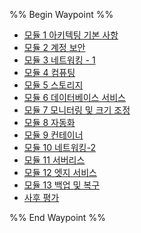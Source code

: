 %% Begin Waypoint %%
- [모듈 1 아키텍팅 기본 사항](./%EB%AA%A8%EB%93%88%201%20%EC%95%84%ED%82%A4%ED%85%8D%ED%8C%85%20%EA%B8%B0%EB%B3%B8%20%EC%82%AC%ED%95%AD.md)
- [모듈 2 계정 보안](./%EB%AA%A8%EB%93%88%202%20%EA%B3%84%EC%A0%95%20%EB%B3%B4%EC%95%88.md)
- [모듈 3 네트워킹 - 1](./%EB%AA%A8%EB%93%88%203%20%EB%84%A4%ED%8A%B8%EC%9B%8C%ED%82%B9%20-%201.md)
- [모듈 4 컴퓨팅](./%EB%AA%A8%EB%93%88%204%20%EC%BB%B4%ED%93%A8%ED%8C%85.md)
- [모듈 5 스토리지](./%EB%AA%A8%EB%93%88%205%20%EC%8A%A4%ED%86%A0%EB%A6%AC%EC%A7%80.md)
- [모듈 6 데이터베이스 서비스](./%EB%AA%A8%EB%93%88%206%20%EB%8D%B0%EC%9D%B4%ED%84%B0%EB%B2%A0%EC%9D%B4%EC%8A%A4%20%EC%84%9C%EB%B9%84%EC%8A%A4.md)
- [모듈 7 모니터링 및 크기 조정](./%EB%AA%A8%EB%93%88%207%20%EB%AA%A8%EB%8B%88%ED%84%B0%EB%A7%81%20%EB%B0%8F%20%ED%81%AC%EA%B8%B0%20%EC%A1%B0%EC%A0%95.md)
- [모듈 8 자동화](./%EB%AA%A8%EB%93%88%208%20%EC%9E%90%EB%8F%99%ED%99%94.md)
- [모듈 9 컨테이너](./%EB%AA%A8%EB%93%88%209%20%EC%BB%A8%ED%85%8C%EC%9D%B4%EB%84%88.md)
- [모듈 10 네트워킹-2](./%EB%AA%A8%EB%93%88%2010%20%EB%84%A4%ED%8A%B8%EC%9B%8C%ED%82%B9-2.md)
- [모듈 11 서버리스](./%EB%AA%A8%EB%93%88%2011%20%EC%84%9C%EB%B2%84%EB%A6%AC%EC%8A%A4.md)
- [모듈 12 엣지 서비스](./%EB%AA%A8%EB%93%88%2012%20%EC%97%A3%EC%A7%80%20%EC%84%9C%EB%B9%84%EC%8A%A4.md)
- [모듈 13 백업 및 복구](./%EB%AA%A8%EB%93%88%2013%20%EB%B0%B1%EC%97%85%20%EB%B0%8F%20%EB%B3%B5%EA%B5%AC.md)
- [사후 평가](./%EC%82%AC%ED%9B%84%20%ED%8F%89%EA%B0%80.md)

%% End Waypoint %%